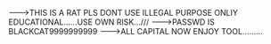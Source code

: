--->THIS IS A RAT PLS DONT USE ILLEGAL PURPOSE ONLIY EDUCATIONAL......USE OWN RISK...///
--->PASSWD IS BLACKCAT9999999999
--->ALL CAPITAL 
NOW ENJOY TOOL.........


